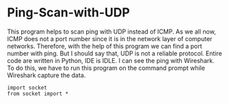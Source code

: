 # Ping-Scan-with-UDP

This program helps to scan ping with UDP instead of ICMP. As we all now, ICMP does not a port number since it is in the network layer of computer networks.
Therefore, with the help of this program we can find a port number with ping. But I should say that, UDP is not a reliable protocol.
Entire code are written in Python, IDE is IDLE. I can see the ping with Wireshark. To do this, we have to run this program on the command prompt
while Wireshark capture the data.
```
import socket
from socket import *
```
